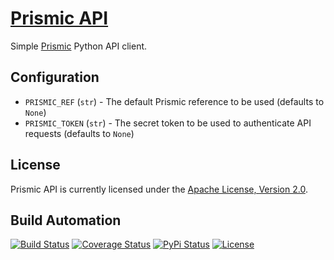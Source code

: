 # [Prismic API](http://prismic-api.hive.pt)

Simple [Prismic](http://prismic.io) Python API client.

## Configuration

* `PRISMIC_REF` (`str`) - The default Prismic reference to be used (defaults to `None`)
* `PRISMIC_TOKEN` (`str`) - The secret token to be used to authenticate API requests (defaults to `None`)

## License

Prismic API is currently licensed under the [Apache License, Version 2.0](http://www.apache.org/licenses/).

## Build Automation

[![Build Status](https://travis-ci.org/hivesolutions/prismic_api.svg?branch=master)](https://travis-ci.org/hivesolutions/prismic_api)
[![Coverage Status](https://coveralls.io/repos/hivesolutions/prismic_api/badge.svg?branch=master)](https://coveralls.io/r/hivesolutions/prismic_api?branch=master)
[![PyPi Status](https://img.shields.io/pypi/v/prismic_api.svg)](https://pypi.python.org/pypi/prismic_api)
[![License](https://img.shields.io/badge/license-Apache%202.0-blue.svg)](https://www.apache.org/licenses/)
